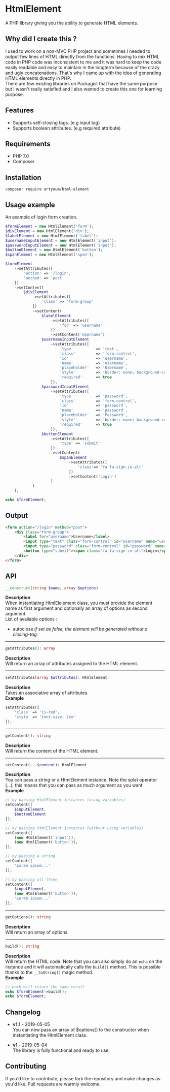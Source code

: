 # HtmlElement
A PHP library giving you the ability to generate HTML elements.

## Why did I create this ?
I used to work on a non-MVC PHP project and sometimes I needed to output few lines of HTML directly from the functions.
Having to mix HTML code in PHP code was inconsistent to me and it was hard to keep the code easily readable and easy to maintain in the longterm because of the crazy and ugly concatenations. 
That's why I came up with the idea of generating HTML elements directly in PHP.    
There are few existing libraries on Packagist that have the same purpose but I wasn't really satisfied and I also wanted to create this one for learning purpose.

## Features
* Supports self-closing tags. (e.g input tag)
* Supports boolean attributes. (e.g required attribute)

## Requirements
* PHP 7.0
* Composer

## Installation
```
composer require artyuum/html-element
```

## Usage example
An example of login form creation.

```php
$formElement = new HtmlElement('form');
$divElement = new HtmlElement('div');
$labelElement = new HtmlElement('label');
$usernameInputElement = new HtmlElement('input');
$passwordInputElement = new HtmlElement('input');
$buttonElement = new HtmlElement('button');
$spanElement = new HtmlElement('span');

$formElement
    ->setAttributes([
        'action' => '/login',
        'method' => 'post'
    ])
    ->setContent(
        $divElement
            ->setAttributes([
                'class' => 'form-group'
            ])
            ->setContent(
                $labelElement
                    ->setAttributes([
                        'for' => 'username'
                    ])
                    ->setContent('Username'),
                $usernameInputElement
                    ->setAttributes([
                        'type'          => 'text',
                        'class'         => 'form-control',
                        'id'            => 'username',
                        'name'          => 'username',
                        'placeholder'   => 'Username',
                        'style'         => 'border: none; background-color: rgba(100, 100, 255, .1)',
                        'required'      => true
                    ]),
                $passwordInputElement
                    ->setAttributes([
                        'type'          => 'password',
                        'class'         => 'form-control',
                        'id'            => 'password',
                        'name'          => 'password',
                        'placeholder'   => 'Password',
                        'style'         => 'border: none; background-color: rgba(100, 100, 255, .1)',
                        'required'      => true
                    ]),
                $buttonElement
                    ->setAttributes([
                        'type' => 'submit'
                    ])
                    ->setContent(
                        $spanElement
                            ->setAttributes([
                                'class'=> 'fa fa-sign-in-alt'
                            ])
                            ->setContent('Login')
                    )
            )
    );

echo $formElement;
```

## Output
```html
<form action="/login" method="post">
    <div class="form-group">
        <label for="username">Username</label>
        <input type="text" class="form-control" id="username" name="username" placeholder="Username" style="border: none; background-color: rgba(100, 100, 255, .1); padding: 10px 15px" required="required">
        <input type="password" class="form-control" id="password" name="password" placeholder="Password" style="border: none; background-color: rgba(100, 100, 255, .1); padding: 10px 15px" required="required">
        <button type="submit"><span class="fa fa-sign-in-alt">Login</span></button>
    </div>
</form>
```

## API
```php
__construct(string $name, array $options)
```
**Description**  
When instantiating HtmlElelement class, you must provide the element name as first argument and optionally an array of options as second argument.  
List of available options :  
* autoclose *if set as false, the element will be generated without a closing-tag.*  
---

```php
getAttributes(): array
```
**Description**  
Will return an array of attributes assigned to the HTML element.

---
```php
setAttributes(array $attributes): HtmlElement
```
**Description**  
Takes an associative array of attributes.  
**Example**  
```php
setAttributes([
    'class' => 'is-red',
    'style' => 'font-size: 2em'
]);
```

---
```php
getContent(): string
```
**Description**  
Will return the content of the HTML element.

---
```php
setContent(...$content): HtmlElement
```
**Description**  
You can pass a string or a HtmlElement instance. Note the splat operator (...), this means that you can pass as much argument as you want.  
**Example** 
```php
// by passing HtmlElement instances (using variables)
setContent([
    $inputElement,
    $buttonElement
]);

// by passing HtmlElement instances (without using variables)
setContent([
    (new HtmlElement('input')),
    (new HtmlElement('button')),
]);

// by passing a string
setContent([
    'Lorem ipsum...'
]);

// by passing all three
setContent([
    $inputElement,
    (new HtmlElement('button')),
    'Lorem ipsum...'
]);
```

---
```php
getOptions(): string
```
**Description**  
Will return an array of options.  

---
```php
build(): string
```
**Description**  
Will return the HTML code. Note that you can also simply do an `echo` on the instance and it will automatically calls the `build()` method. This is possible thanks to the `__toString()` magic method.  
**Example**  
```php
// both will return the same result
echo $formElement->build();
echo $formElement;
```

## Changelog
* **v1.1** - 2019-05-05   
You can now pass an array of $options[] to the constructor when instantiating the HtmlElement class.

* **v1** - 2019-05-04  
The library is fully functional and ready to use.

## Contributing
If you'd like to contribute, please fork the repository and make changes as you'd like. Pull requests are warmly welcome.
